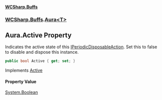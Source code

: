 #### [WCSharp.Buffs](README.md 'README')
### [WCSharp.Buffs](WCSharp.Buffs.md 'WCSharp.Buffs').[Aura&lt;T&gt;](WCSharp.Buffs.Aura_T_.md 'WCSharp.Buffs.Aura<T>')

## Aura<T>.Active Property

Indicates the active state of this [IPeriodicDisposableAction](../WCSharp.Events/WCSharp.Events.IPeriodicDisposableAction.md 'WCSharp.Events.IPeriodicDisposableAction'). Set this to false to disable and dispose this instance.

```csharp
public bool Active { get; set; }
```

Implements [Active](../WCSharp.Events/WCSharp.Events.IPeriodicDisposableAction.Active.md 'WCSharp.Events.IPeriodicDisposableAction.Active')

#### Property Value
[System.Boolean](https://docs.microsoft.com/en-us/dotnet/api/System.Boolean 'System.Boolean')